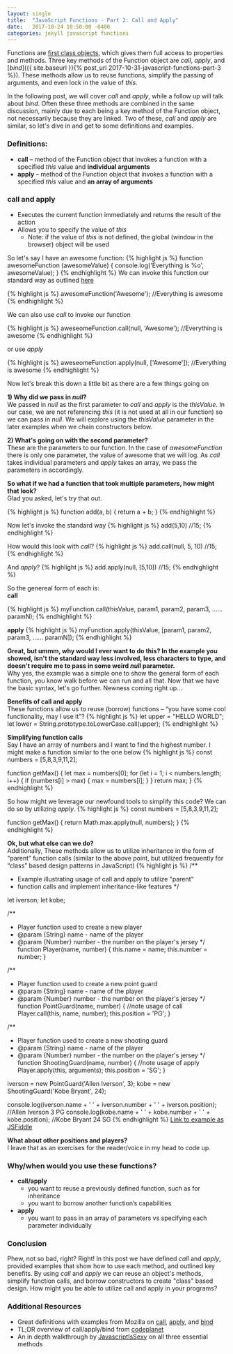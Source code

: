 ```yaml
---
layout: single
title:  "JavaScript Functions - Part 2: Call and Apply"
date:   2017-10-24 10:50:00 -0400
categories: jekyll javascript functions
---
```

Functions are [first class objects](https://stackoverflow.com/questions/705173/what-is-meant-by-first-class-object), which gives them full access to properties and methods.  Three key methods of the Function object are _call_, _apply_, and [_bind_]({{ site.baseurl }}{% post_url 2017-10-31-javascript-functions-part-3 %}). These methods allow us to reuse functions, simplify the passing of arguments, and even lock in the value of _this_.  

In the following post, we will cover _call_ and _apply_, while a follow up will talk about _bind_.  Often these three methods are combined in the same discussion, mainly due to each being a key method of the Function object, not necessarily because they are linked.  Two of these, _call_ and _apply_ are similar, so let's dive in and get to some definitions and examples.  

### Definitions:
- **call** – method of the Function object that invokes a function with a specified _this_ value and **individual arguments**
- **apply** – method of the Function object that invokes a function with a specified _this_ value and **an array of arguments**

### call and apply
  - Executes the current function immediately and returns the result of the action
  - Allows you to specify the value of _this_
    - Note: if the value of _this_ is not defined, the global (window in the browser) object will be used

So let's say I have an awesome function:
{% highlight js %}
function awesomeFunction (awesomeValue) {
  console.log('Everything is %o', awesomeValue);
}
{% endhighlight %}
We can invoke this function our standard way as outlined [here](https://ajahne.github.io/blog/jekyll/javascript/functions/2017/10/09/javascript-functions-part-1.html)

{% highlight js %}
awesomeFunction('Awesome'); //Everything is awesome
{% endhighlight %}

We can also use _call_ to invoke our function

{% highlight js %}
aweseomeFunction.call(null, 'Awesome'); //Everything is awesome
{% endhighlight %}

or use _apply_

{% highlight js %}
aweseomeFunction.apply(null, ['Awesome']); //Everything is awesome
{% endhighlight %}

Now let's break this down a little bit as there are a few things going on

**1) Why did we pass in _null_?**  
We passed in _null_ as the first parameter to _call_ and _apply_ is the _thisValue_. In our case, we are not referencing _this_ (it is not used at all in our function) so we can pass in _null_. We will explore using the _thisValue_ parameter in the later examples when we chain constructors below.

**2) What's going on with the second parameter?**  
These are the parameters to our function. In the case of _awesomeFunction_ there is only one parameter, the value of awesome that we will log.  As _call_ takes individual parameters and _apply_ takes an array, we pass the parameters in accordingly.

**So what if we had a function that took multiple parameters, how might that look?**  
Glad you asked, let's try that out.

{% highlight js %}
function add(a, b) {
  return a + b;
}
{% endhighlight %}

Now let's invoke the standard way
{% highlight js %}
add(5,10) //15;
{% endhighlight %}

How would this look with _call_?
{% highlight js %}
add.call(null, 5, 10) //15;
{% endhighlight %}

And _apply_?
{% highlight js %}
add.apply(null, [5,10]) //15;
{% endhighlight %}

So the genereal form of each is:  
**call**

{% highlight js %}
myFunction.call(thisValue, param1, param2, param3, ...... paramN);
{% endhighlight %}

**apply**
{% highlight js %}
myFunction.apply(thisValue, [param1, param2, param3, ...... paramN]);
{% endhighlight %}

**Great, but ummm, why would I ever want to do this? In the example you showed, isn't the standard way less involved, less characters to type, and doesn't require me to pass in some weird _null_ parameter.**  
Why yes, the example was a simple one to show the general form of each function, you know walk before we can run and all that. Now that we have the basic syntax, let's go further.  Newness coming right up...

**Benefits of call and apply**    
These functions allow us to reuse (borrow) functions – “you have some cool functionality, may I use it”?
{% highlight js %}
let upper = "HELLO WORLD";
let lower = String.prototype.toLowerCase.call(upper);
{% endhighlight %}

**Simplifying function calls**    
Say I have an array of numbers and I want to find the highest number.  I might make a function similar to the one below
{% highlight js %}
const numbers = [5,8,3,9,11,2];

function getMax() {
  let max = numbers[0];
  for (let i = 1; i < numbers.length; i++) {
    if (numbers[i] > max) {
      max = numbers[i];
    }
  }
  return max;
}
{% endhighlight %}

So how might we leverage our newfound tools to simplify this code? We can do so by utilizing _apply_.
{% highlight js %}
const numbers = [5,8,3,9,11,2];

function getMax() {
  return Math.max.apply(null, numbers);
}
{% endhighlight %}


**Ok, but what else can we do?**  
Additionally, These methods allow us to utilize inheritance in the form of “parent” function calls (similar to the above point, but utilized frequently for “class” based design patterns in JavaScript)
{% highlight js %}
/**
 * Example illustrating usage of call and apply to utilize "parent"
 * function calls and implement inheritance-like features
 */

let iverson;
let kobe;

/**
 * Player function used to create a new player
 * @param {String} name - name of the player
 * @param {Number} number - the number on the player's jersey
 */
function Player(name, number) {
  this.name = name;
  this.number = number;
}

/**
 * Player function used to create a new point guard
 * @param {String} name - name of the player
 * @param {Number} number - the number on the player's jersey
 */
function PointGuard(name, number) {
  //note usage of call
  Player.call(this, name, number);
  this.position = 'PG';
}

/**
 * Player function used to create a new shooting guard
 * @param {String} name - name of the player
 * @param {Number} number - the number on the player's jersey
 */
function ShootingGuard(name, number) {
  //note usage of apply
  Player.apply(this, arguments);
  this.position = 'SG';
}

iverson = new PointGuard('Allen Iverson', 3);
kobe = new ShootingGuard('Kobe Bryant', 24);

console.log(iverson.name + ' ' + iverson.number + ' ' + iverson.position);  //Allen Iverson 3 PG
console.log(kobe.name + ' ' + kobe.number + ' ' + kobe.position);           //Kobe Bryant 24 SG
{% endhighlight %}
[Link to example as JSFiddle](https://jsfiddle.net/0z3pyy27/2/)


**What about other positions and players?**  
I leave that as an exercises for the reader/voice in my head to code up.

### Why/when would you use these functions?
- **call/apply**
  - you want to reuse a previously defined function, such as for inheritance
  - you want to borrow another function’s capabilities
- **apply**
  - you want to pass in an array of parameters vs specifying each parameter individually


### Conclusion
Phew, not so bad, right? Right! In this post we have defined _call_ and _apply_, provided examples that show how to use each method, and outlined key benefits. By using _call_ and _apply_ we can reuse an object's methods, simplify function calls, and borrow constructors to create "class" based design. How might you be able to utilize call and apply in your programs?

### Additional Resources
- Great definitions with examples from Mozilla on [call](https://developer.mozilla.org/en-US/docs/Web/JavaScript/Reference/Global_Objects/Function/call), [apply](https://developer.mozilla.org/en-US/docs/Web/JavaScript/Reference/Global_Objects/Function/apply), and [bind](https://developer.mozilla.org/en-US/docs/Web/JavaScript/Reference/Global_Objects/Function/bind)
- TL;DR overview of call/apply/bind from [codeplanet](https://codeplanet.io/javascript-apply-vs-call-vs-bind)
- An in depth walkthrough by [JavascriptIsSexy](http://javascriptissexy.com/javascript-apply-call-and-bind-methods-are-essential-for-javascript-professionals/) on all three essential methods

